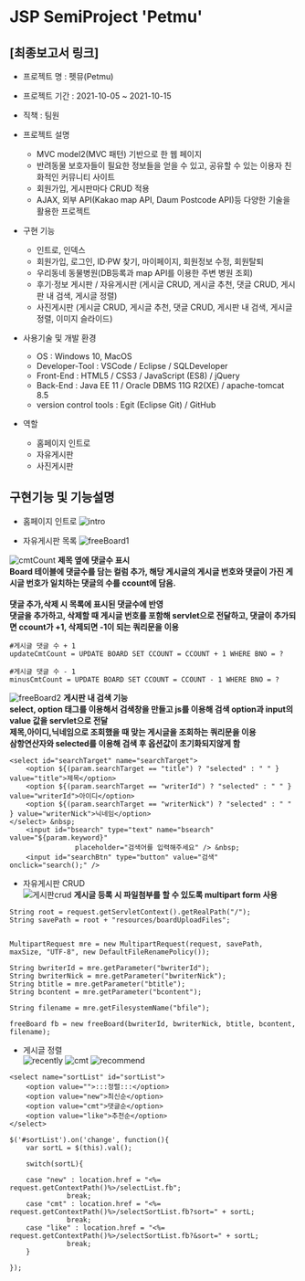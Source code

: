 # JSP SemiProject 'Petmu'

## [최종보고서 링크] <!-- 추후 링크 첨부 -->
* 프로젝트 명 : 펫뮤(Petmu)

* 프로젝트 기간 : 2021-10-05 ~ 2021-10-15

* 직책 : 팀원

* 프로젝트 설명

  - MVC model2(MVC 패턴) 기반으로 한 웹 페이지
  - 반려동물 보호자들이 필요한 정보들을 얻을 수 있고, 공유할 수 있는 이용자 친화적인 커뮤니티 사이트
  - 회원가입, 게시판마다 CRUD 적용
  - AJAX, 외부 API(Kakao map API, Daum Postcode API)등 다양한 기술을 활용한 프로젝트
  
* 구현 기능

  - 인트로, 인덱스
  - 회원가입, 로그인, ID·PW 찾기, 마이페이지, 회원정보 수정, 회원탈퇴
  - 우리동네 동물병원(DB등록과 map API를 이용한 주변 병원 조회)
  - 후기·정보 게시판 / 자유게시판 (게시글 CRUD, 게시글 추천, 댓글 CRUD, 게시판 내 검색, 게시글 정렬)
  - 사진게시판 (게시글 CRUD, 게시글 추천, 댓글 CRUD, 게시판 내 검색, 게시글 정렬, 이미지 슬라이드)
  
* 사용기술 및 개발 환경

  - OS : Windows 10, MacOS
  - Developer-Tool : 
      VSCode / Eclipse / SQLDeveloper
  - Front-End : 
      HTML5 / CSS3 / JavaScript (ES8) / jQuery
  - Back-End :
      Java EE 11 / Oracle DBMS 11G R2(XE) / apache-tomcat 8.5
  - version control tools : 
      Egit (Eclipse Git) / GitHub

* 역할

  - 홈페이지 인트로
  - 자유게시판
  - 사진게시판

## 구현기능 및 기능설명
* 홈페이지 인트로 
![intro](https://user-images.githubusercontent.com/91815909/137675876-0021a8a3-ebbd-4add-b954-ebc6c4e70c26.gif)

* 자유게시판 목록
![freeBoard1](https://user-images.githubusercontent.com/91815909/137676819-22fe0d97-b5b6-4947-a13f-9cc9dac40f96.png)

![cmtCount](https://user-images.githubusercontent.com/91815909/137681486-7b0dd9d8-376f-47f4-b835-2545039f7864.gif)
**제목 옆에 댓글수 표시 <br>
Board 테이블에 댓글수를 담는 컬럼 추가, 해당 게시글의 게시글 번호와 댓글이 가진 게시글 번호가 일치하는 댓글의 수를 ccount에 담음. <br><br>
댓글 추가,삭제 시 목록에 표시된 댓글수에 반영 <br>
댓글을 추가하고, 삭제할 때 게시글 번호를 포함해 servlet으로 전달하고, 댓글이 추가되면 ccount가 +1, 삭제되면 -1이 되는 쿼리문을 이용**
```
#게시글 댓글 수 + 1
updateCmtCount = UPDATE BOARD SET CCOUNT = CCOUNT + 1 WHERE BNO = ?

#게시글 댓글 수 - 1
minusCmtCount = UPDATE BOARD SET CCOUNT = CCOUNT - 1 WHERE BNO = ?
```

![freeBoard2](https://user-images.githubusercontent.com/91815909/137678715-12e54557-ecfe-4c06-9036-4498bc3b015d.png)
**게시판 내 검색 기능 <br>
select, option 태그를 이용해서 검색창을 만들고 js를 이용해 검색 option과 input의 value 값을 servlet으로 전달 <br>
제목,아이디,닉네임으로 조회했을 때 맞는 게시글을 조회하는 쿼리문을 이용 <br>
삼항연산자와 selected를 이용해 검색 후 옵션값이 초기화되지않게 함**
```
<select id="searchTarget" name="searchTarget">
	<option ${(param.searchTarget == "title") ? "selected" : " " } value="title">제목</option>
	<option ${(param.searchTarget == "writerId") ? "selected" : " " } value="writerId">아이디</option>
	<option ${(param.searchTarget == "writerNick") ? "selected" : " " } value="writerNick">닉네임</option>
</select> &nbsp; 
	<input id="bsearch" type="text" name="bsearch" value="${param.keyword}"
				placeholder="검색어를 입력해주세요" /> &nbsp; 
	<input id="searchBtn" type="button" value="검색" onclick="search();" />
```
* 자유게시판 CRUD<br>
![게시판crud](https://user-images.githubusercontent.com/91815909/137678379-728906df-f566-4d4d-a617-d0a110021a77.gif)
**게시글 등록 시 파일첨부를 할 수 있도록 multipart form 사용**
```
String root = request.getServletContext().getRealPath("/");
String savePath = root + "resources/boardUploadFiles";
		

MultipartRequest mre = new MultipartRequest(request, savePath, maxSize, "UTF-8", new DefaultFileRenamePolicy());
		
String bwriterId = mre.getParameter("bwriterId");
String bwriterNick = mre.getParameter("bwriterNick");
String btitle = mre.getParameter("btitle");
String bcontent = mre.getParameter("bcontent");
		
String filename = mre.getFilesystemName("bfile");
		
freeBoard fb = new freeBoard(bwriterId, bwriterNick, btitle, bcontent, filename);
```

* 게시글 정렬<br>
![recently](https://user-images.githubusercontent.com/91815909/137684100-fb05b941-ae27-4381-9707-f9e7f4b6ecff.png)
![cmt](https://user-images.githubusercontent.com/91815909/137684096-8f753e61-192f-46ed-80f3-85de27d37055.png)
![recommend](https://user-images.githubusercontent.com/91815909/137684102-73b103fa-8027-485c-b9a2-034e47428e6f.png)
```
<select name="sortList" id="sortList">
	<option value="">:::정렬:::</option>
	<option value="new">최신순</option>
	<option value="cmt">댓글순</option>
	<option value="like">추천순</option>
</select>
```
```
$('#sortList').on('change', function(){
	var sortL = $(this).val();
		
	switch(sortL){
		
	case "new" : location.href = "<%= request.getContextPath()%>/selectList.fb";
		      break;
	case "cmt" : location.href = "<%= request.getContextPath()%>/selectSortList.fb?sort=" + sortL;
		      break;
	case "like" : location.href = "<%= request.getContextPath()%>/selectSortList.fb?&sort=" + sortL;
		      break;
	}
		
});
```
